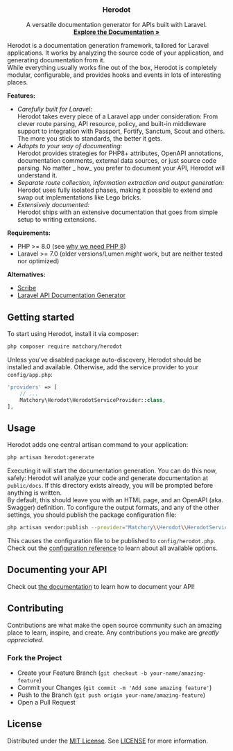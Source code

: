 <p align="center">
  <h3 align="center">Herodot</h3>
  <p align="center">
    A versatile documentation generator for APIs built with Laravel.
    <br>
    <a href="https://matchory.github.io/herodot/"><strong>Explore the Documentation »</strong></a>
  </p>
</p>

Herodot is a documentation generation framework, tailored for Laravel applications. It works by analyzing the source code of your application, and generating
documentation from it.  
While everything usually works fine out of the box, Herodot is completely modular, configurable, and provides hooks and events in lots of interesting places.

**Features:**
- _Carefully built for Laravel:_  
  Herodot takes every piece of a Laravel app under consideration: From clever route parsing, API resource, policy, and built-in middleware support to
  integration with Passport, Fortify, Sanctum, Scout and others. The more you stick to standards, the better it gets.
- _Adapts to your way of documenting:_  
  Herodot provides strategies for PHP8+ attributes, OpenAPI annotations, documentation comments, external data sources, or just source code parsing. No matter _
  how_ you prefer to document your API, Herodot will understand it.
- _Separate route collection, information extraction and output generation:_  
  Herodot uses fully isolated phases, making it possible to extend and swap out implementations like Lego bricks.
- _Extensively documented:_  
  Herodot ships with an extensive documentation that goes from simple setup to writing extensions.

**Requirements:**
- PHP >= 8.0 (see [why we need PHP 8](#why-we-need-php-8))
- Laravel >= 7.0 (older versions/Lumen _might_ work, but are neither tested nor optimized)

**Alternatives:**
- [Scribe](https://github.com/knuckleswtf/scribe)
- [Laravel API Documentation Generator](https://github.com/mpociot/laravel-apidoc-generator)

Getting started
---------------
To start using Herodot, install it via composer:
```bash
php composer require matchory/herodot
```

Unless you've disabled package auto-discovery, Herodot should be installed and available. Otherwise, add the service provider to your `config/app.php`:
```php
'providers' => [
    // ...
    Matchory\Herodot\HerodotServiceProvider::class,
],
```

Usage
-----
Herodot adds one central artisan command to your application:
```bash
php artisan herodot:generate
```

Executing it will start the documentation generation. You can do this now, safely: Herodot will analyze your code and generate documentation at `public/docs`.
If this directory exists already, you will be prompted before anything is written.  
By default, this should leave you with an HTML page, and an OpenAPI (aka. Swagger) definition. To configure the output formats, and any of the other settings,
you should publish the package configuration file:
```bash
php artisan vendor:publish --provider="Matchory\\Herodot\\HerodotServiceProvider" --tag="config"
```

This causes the configuration file to be published to `config/herodot.php`. Check out the
[configuration reference](https://matchory.github.io/herodot/configuration/) to learn about all available options.

Documenting your API
--------------------
Check out [the documentation](https://matchory.github.io/herodot/guide/strategies.html) to learn how to document your API!

Contributing
------------
Contributions are what make the open source community such an amazing place to learn, inspire, and create. Any contributions you make are *greatly appreciated*.

### Fork the Project
- Create your Feature Branch (`git checkout -b your-name/amazing-feature`)
- Commit your Changes (`git commit -m 'Add some amazing feature'`)
- Push to the Branch (`git push origin your-name/amazing-feature`)
- Open a Pull Request

License
-------
Distributed under the [MIT License](https://spdx.org/licenses/MIT.html). See [LICENSE](./LICENSE.md) for more information.

